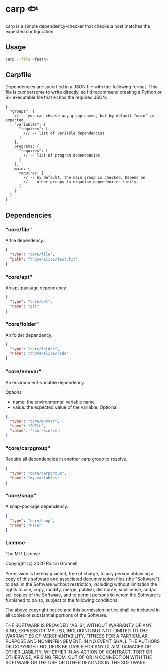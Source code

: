 
# carp 🐟

carp is a simple dependency-checker that checks a host matches the expected configuration.

## Usage

```zsh
carp --file <fpath>
```

## Carpfile

Dependencies are specified in a JSON file with the following format. This file is cumbersome to write directly, so I'd recommend creating a Python or SH executable file that echos the required JSON.

```
{
  "groups": {
    // -- you can choose any group-names, but by default "main" is expected.
    "variables": {
      "requires": [
        /// -- list of variable dependencies
      ]
    },
    programs: {
      "requires": [
        // -- list of program dependencies
      ]
    },
    main: {
      requires: [
        // -- by default, the main group is checked. Depend on
        // -- other groups to organise dependencies tidily.
      ]
    }
  }
}
```

## Dependencies

### "core/file"

A file dependency.

```json
{
  "type": "core/file",
  "path": "/home/alice/test.txt"
}
```

### "core/apt"

An apt-package dependency.

```json
{
  "type": "core/apt",
  "name": "git"
}
```

### "core/folder"

An folder dependency.

```json
{
  "type": "core/folder",
  "name": "/home/alice/code"
}
```

### "core/envvar"

An environment-variable dependency.

*Options:*
- name: the environmental variable name
- value: the expected value of the variable. Optional.

```json
{
  "type": "core/envvar",
  "name": "SHELL",
  "value": "/usr/bin/zsh
}
```

### "core/carpgroup"

Require all dependencies in another carp group to resolve.

```json
{
  "type": "core/carpgroup",
  "name": "my-variables"
}
```

### "core/snap"

A snap-package dependency.

```json
{
  "type": "core/snap",
  "name": "kale"
}
```
### License

The MIT License

Copyright (c) 2020 Róisín Grannell

Permission is hereby granted, free of charge, to any person obtaining a copy of this software and associated documentation files (the "Software"), to deal in the Software without restriction, including without limitation the rights to use, copy, modify, merge, publish, distribute, sublicense, and/or sell copies of the Software, and to permit persons to whom the Software is furnished to do so, subject to the following conditions:

The above copyright notice and this permission notice shall be included in all copies or substantial portions of the Software.

THE SOFTWARE IS PROVIDED "AS IS", WITHOUT WARRANTY OF ANY KIND, EXPRESS OR IMPLIED, INCLUDING BUT NOT LIMITED TO THE WARRANTIES OF MERCHANTABILITY, FITNESS FOR A PARTICULAR PURPOSE AND NONINFRINGEMENT. IN NO EVENT SHALL THE AUTHORS OR COPYRIGHT HOLDERS BE LIABLE FOR ANY CLAIM, DAMAGES OR OTHER LIABILITY, WHETHER IN AN ACTION OF CONTRACT, TORT OR OTHERWISE, ARISING FROM, OUT OF OR IN CONNECTION WITH THE SOFTWARE OR THE USE OR OTHER DEALINGS IN THE SOFTWARE.